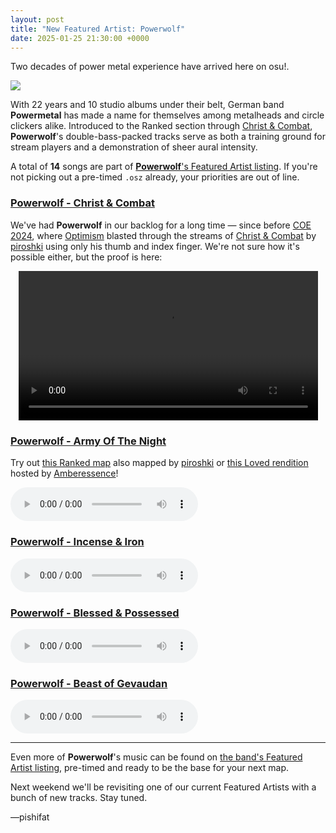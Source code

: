 ```yaml
---
layout: post
title: "New Featured Artist: Powerwolf"
date: 2025-01-25 21:30:00 +0000
---
```


Two decades of power metal experience have arrived here on osu!.

![](https://assets.ppy.sh/artists/457/header.jpg)

With 22 years and 10 studio albums under their belt, German band **Powermetal** has made a name for themselves among metalheads and circle clickers alike. Introduced to the Ranked section through [Christ & Combat](https://osu.ppy.sh/beatmapsets/1013426), **Powerwolf**'s double-bass-packed tracks serve as both a training ground for stream players and a demonstration of sheer aural intensity.

A total of **14** songs are part of [**Powerwolf**'s Featured Artist listing](https://osu.ppy.sh/beatmaps/artists/457). If you're not picking out a pre-timed `.osz` already, your priorities are out of line.

### [Powerwolf - Christ & Combat](https://assets.ppy.sh/artists/457/Blessed%20and%20Possessed/Powerwolf%20-%20Christ%20%26%20Combat.osz)

We've had **Powerwolf** in our backlog for a long time — since before [COE 2024](/wiki/Community/cavoe's_osu!_event/2024), where [Optimism](https://osu.ppy.sh/users/2064831) blasted through the streams of [Christ & Combat](https://osu.ppy.sh/beatmapsets/1013426) by [piroshki](https://osu.ppy.sh/users/7645522) using only his thumb and index finger. We're not sure how it's possible either, but the proof is here:

<div align="center" class="osu-md__paragraph">
    <video width="95%" controls>
        <source src="https://assets.ppy.sh/artists/457/release_showcase.mp4" type="video/mp4" preload="none">
    </video>
</div>

### [Powerwolf - Army Of The Night](https://assets.ppy.sh/artists/457/The%20Monumental%20Mass%20-%20A%20Cinematic%20Metal%20Event/Powerwolf%20-%20Army%20Of%20The%20Night.osz)

Try out [this Ranked map](https://osu.ppy.sh/beatmapsets/1044785) also mapped by [piroshki](https://osu.ppy.sh/users/7645522) or [this Loved rendition](https://osu.ppy.sh/beatmapsets/764649) hosted by [Amberessence](https://osu.ppy.sh/users/10145026)!

<audio controls>
    <source src="https://assets.ppy.sh/artists/457/The%20Monumental%20Mass%20-%20A%20Cinematic%20Metal%20Event/Powerwolf%20-%20Army%20Of%20The%20Night.mp3">
</audio>

### [Powerwolf - Incense & Iron](https://assets.ppy.sh/artists/457/The%20Monumental%20Mass%20-%20A%20Cinematic%20Metal%20Event/Powerwolf%20-%20Incense%20%26%20Iron.osz)

<audio controls>
    <source src="https://assets.ppy.sh/artists/457/The%20Monumental%20Mass%20-%20A%20Cinematic%20Metal%20Event/Powerwolf%20-%20Incense%20%26%20Iron.mp3">
</audio>

### [Powerwolf - Blessed & Possessed](https://assets.ppy.sh/artists/457/Blessed%20and%20Possessed/Powerwolf%20-%20Blessed%20%26%20Possessed.osz)

<audio controls>
    <source src="https://assets.ppy.sh/artists/457/Blessed%20and%20Possessed/Powerwolf%20-%20Blessed%20%26%20Possessed.mp3">
</audio>

### [Powerwolf - Beast of Gevaudan](https://assets.ppy.sh/artists/457/The%20Monumental%20Mass%20-%20A%20Cinematic%20Metal%20Event/Powerwolf%20-%20Beast%20of%20Gevaudan.osz)

<audio controls>
    <source src="https://assets.ppy.sh/artists/457/The%20Monumental%20Mass%20-%20A%20Cinematic%20Metal%20Event/Powerwolf%20-%20Beast%20of%20Gevaudan.mp3">
</audio>

---

Even more of **Powerwolf**'s music can be found on [the band's Featured Artist listing](https://osu.ppy.sh/beatmaps/artists/457), pre-timed and ready to be the base for your next map.

Next weekend we'll be revisiting one of our current Featured Artists with a bunch of new tracks. Stay tuned.

—pishifat

